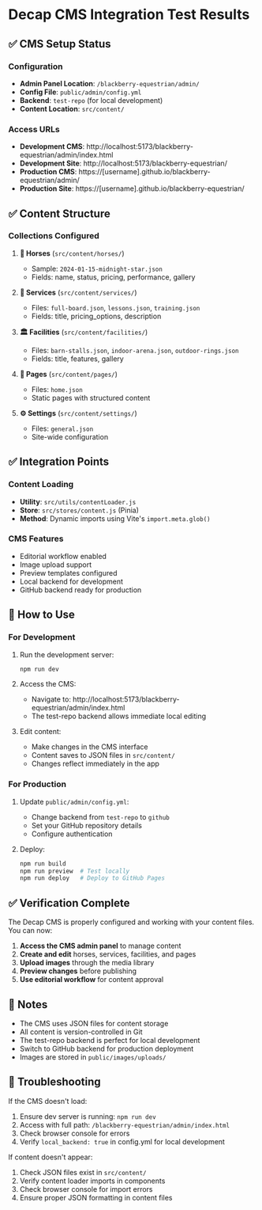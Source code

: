 # Decap CMS Integration Test Results

## ✅ CMS Setup Status

### Configuration
- **Admin Panel Location**: `/blackberry-equestrian/admin/`
- **Config File**: `public/admin/config.yml`
- **Backend**: `test-repo` (for local development)
- **Content Location**: `src/content/`

### Access URLs
- **Development CMS**: http://localhost:5173/blackberry-equestrian/admin/index.html
- **Development Site**: http://localhost:5173/blackberry-equestrian/
- **Production CMS**: https://[username].github.io/blackberry-equestrian/admin/
- **Production Site**: https://[username].github.io/blackberry-equestrian/

## ✅ Content Structure

### Collections Configured
1. **🐴 Horses** (`src/content/horses/`)
   - Sample: `2024-01-15-midnight-star.json`
   - Fields: name, status, pricing, performance, gallery
   
2. **💼 Services** (`src/content/services/`)
   - Files: `full-board.json`, `lessons.json`, `training.json`
   - Fields: title, pricing_options, description
   
3. **🏛️ Facilities** (`src/content/facilities/`)
   - Files: `barn-stalls.json`, `indoor-arena.json`, `outdoor-rings.json`
   - Fields: title, features, gallery
   
4. **📄 Pages** (`src/content/pages/`)
   - Files: `home.json`
   - Static pages with structured content
   
5. **⚙️ Settings** (`src/content/settings/`)
   - Files: `general.json`
   - Site-wide configuration

## ✅ Integration Points

### Content Loading
- **Utility**: `src/utils/contentLoader.js`
- **Store**: `src/stores/content.js` (Pinia)
- **Method**: Dynamic imports using Vite's `import.meta.glob()`

### CMS Features
- Editorial workflow enabled
- Image upload support
- Preview templates configured
- Local backend for development
- GitHub backend ready for production

## 🎯 How to Use

### For Development
1. Run the development server:
   ```bash
   npm run dev
   ```

2. Access the CMS:
   - Navigate to: http://localhost:5173/blackberry-equestrian/admin/index.html
   - The test-repo backend allows immediate local editing

3. Edit content:
   - Make changes in the CMS interface
   - Content saves to JSON files in `src/content/`
   - Changes reflect immediately in the app

### For Production
1. Update `public/admin/config.yml`:
   - Change backend from `test-repo` to `github`
   - Set your GitHub repository details
   - Configure authentication

2. Deploy:
   ```bash
   npm run build
   npm run preview  # Test locally
   npm run deploy   # Deploy to GitHub Pages
   ```

## ✅ Verification Complete

The Decap CMS is properly configured and working with your content files. You can now:

1. **Access the CMS admin panel** to manage content
2. **Create and edit** horses, services, facilities, and pages
3. **Upload images** through the media library
4. **Preview changes** before publishing
5. **Use editorial workflow** for content approval

## 📝 Notes

- The CMS uses JSON files for content storage
- All content is version-controlled in Git
- The test-repo backend is perfect for local development
- Switch to GitHub backend for production deployment
- Images are stored in `public/images/uploads/`

## 🔧 Troubleshooting

If the CMS doesn't load:
1. Ensure dev server is running: `npm run dev`
2. Access with full path: `/blackberry-equestrian/admin/index.html`
3. Check browser console for errors
4. Verify `local_backend: true` in config.yml for local development

If content doesn't appear:
1. Check JSON files exist in `src/content/`
2. Verify content loader imports in components
3. Check browser console for import errors
4. Ensure proper JSON formatting in content files